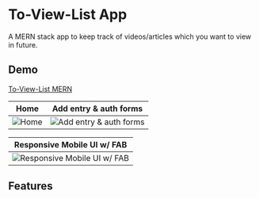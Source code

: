 # To-View-List App

A MERN stack app to keep track of videos/articles which you want to view in future.

## Demo

[To-View-List MERN](https://github.com/amand33p)

|                                              Home                                               |                                           Add entry & auth forms                                           |
| :---------------------------------------------------------------------------------------------: | :--------------------------------------------------------------------------------------------------------: |
| ![Home](https://github.com/amand33p/to-view-list-mern/blob/master/screenshots/desktop-home.png) | ![Add entry & auth forms](https://github.com/amand33p/to-view-list-mern/blob/master/screenshots/forms.png) |

|                                             Responsive Mobile UI w/ FAB                                             |
| :-----------------------------------------------------------------------------------------------------------------: |
| ![Responsive Mobile UI w/ FAB](https://github.com/amand33p/to-view-list-mern/blob/master/screenshots/mobile-ui.png) |

## Features
